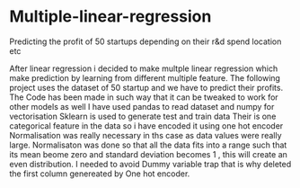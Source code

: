 # Multiple-linear-regression
Predicting the profit of 50 startups depending on their r&amp;d spend location etc

After linear regression i decided to make multple linear regression which make prediction by learning from different multiple feature.
The following project uses the dataset of  50 startup and we have to predict their profits.
The Code has been made in such way that it can be tweaked to work for other models as well
I have used pandas to read dataset and numpy for vectorisation 
Sklearn is used to generate test and train data 
Their is one categorical feature in the data so i have encoded it using one hot encoder 
Normalisation was really necessary in ths case as data values were really large.
Normalisaton was done so that all the data fits into a range such that its mean beome zero and standard deviation becomes 1 , this will create an even distribution.
I needed to avoid Dummy variable trap that is why deleted the first column genereated by One hot encoder.


